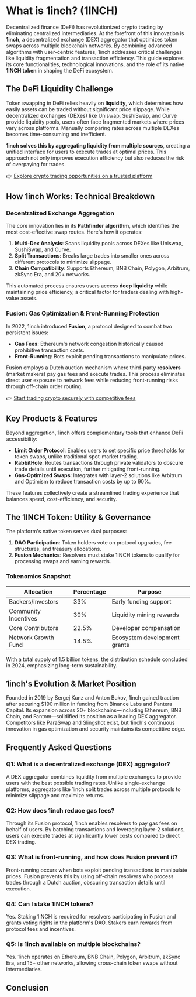# What is 1inch? (1INCH)

Decentralized finance (DeFi) has revolutionized crypto trading by eliminating centralized intermediaries. At the forefront of this innovation is **1inch**, a decentralized exchange (DEX) aggregator that optimizes token swaps across multiple blockchain networks. By combining advanced algorithms with user-centric features, 1inch addresses critical challenges like liquidity fragmentation and transaction efficiency. This guide explores its core functionalities, technological innovations, and the role of its native **1INCH token** in shaping the DeFi ecosystem.

## The DeFi Liquidity Challenge

Token swapping in DeFi relies heavily on **liquidity**, which determines how easily assets can be traded without significant price slippage. While decentralized exchanges (DEXes) like Uniswap, SushiSwap, and Curve provide liquidity pools, users often face fragmented markets where prices vary across platforms. Manually comparing rates across multiple DEXes becomes time-consuming and inefficient.

**1inch solves this by aggregating liquidity from multiple sources**, creating a unified interface for users to execute trades at optimal prices. This approach not only improves execution efficiency but also reduces the risk of overpaying for trades.

👉 [Explore crypto trading opportunities on a trusted platform](https://bit.ly/okx-bonus)

## How 1inch Works: Technical Breakdown

### Decentralized Exchange Aggregation

The core innovation lies in its **Pathfinder algorithm**, which identifies the most cost-effective swap routes. Here's how it operates:

1. **Multi-Dex Analysis**: Scans liquidity pools across DEXes like Uniswap, SushiSwap, and Curve.
2. **Split Transactions**: Breaks large trades into smaller ones across different protocols to minimize slippage.
3. **Chain Compatibility**: Supports Ethereum, BNB Chain, Polygon, Arbitrum, zkSync Era, and 20+ networks.

This automated process ensures users access **deep liquidity** while maintaining price efficiency, a critical factor for traders dealing with high-value assets.

### Fusion: Gas Optimization & Front-Running Protection

In 2022, 1inch introduced **Fusion**, a protocol designed to combat two persistent issues:

- **Gas Fees**: Ethereum's network congestion historically caused prohibitive transaction costs.
- **Front-Running**: Bots exploit pending transactions to manipulate prices.

Fusion employs a Dutch auction mechanism where third-party **resolvers** (market makers) pay gas fees and execute trades. This process eliminates direct user exposure to network fees while reducing front-running risks through off-chain order routing.

👉 [Start trading crypto securely with competitive fees](https://bit.ly/okx-bonus)

## Key Products & Features

Beyond aggregation, 1inch offers complementary tools that enhance DeFi accessibility:

- **Limit Order Protocol**: Enables users to set specific price thresholds for token swaps, unlike traditional spot-market trading.
- **RabbitHole**: Routes transactions through private validators to obscure trade details until execution, further mitigating front-running.
- **Gas-Optimized Swaps**: Integrates with layer-2 solutions like Arbitrum and Optimism to reduce transaction costs by up to 90%.

These features collectively create a streamlined trading experience that balances speed, cost-efficiency, and security.

## The 1INCH Token: Utility & Governance

The platform's native token serves dual purposes:

1. **DAO Participation**: Token holders vote on protocol upgrades, fee structures, and treasury allocations.
2. **Fusion Mechanics**: Resolvers must stake 1INCH tokens to qualify for processing swaps and earning rewards.

### Tokenomics Snapshot

| Allocation           | Percentage | Purpose                      |
|----------------------|------------|------------------------------|
| Backers/Investors    | 33%        | Early funding support        |
| Community Incentives | 30%        | Liquidity mining rewards     |
| Core Contributors    | 22.5%      | Developer compensation       |
| Network Growth Fund  | 14.5%      | Ecosystem development grants |

With a total supply of 1.5 billion tokens, the distribution schedule concluded in 2024, emphasizing long-term sustainability.

## 1inch's Evolution & Market Position

Founded in 2019 by Sergej Kunz and Anton Bukov, 1inch gained traction after securing $190 million in funding from Binance Labs and Pantera Capital. Its expansion across 20+ blockchains—including Ethereum, BNB Chain, and Fantom—solidified its position as a leading DEX aggregator. Competitors like ParaSwap and Slingshot exist, but 1inch's continuous innovation in gas optimization and security maintains its competitive edge.

## Frequently Asked Questions

### Q1: What is a decentralized exchange (DEX) aggregator?
A DEX aggregator combines liquidity from multiple exchanges to provide users with the best possible trading rates. Unlike single-exchange platforms, aggregators like 1inch split trades across multiple protocols to minimize slippage and maximize returns.

### Q2: How does 1inch reduce gas fees?
Through its Fusion protocol, 1inch enables resolvers to pay gas fees on behalf of users. By batching transactions and leveraging layer-2 solutions, users can execute trades at significantly lower costs compared to direct DEX trading.

### Q3: What is front-running, and how does Fusion prevent it?
Front-running occurs when bots exploit pending transactions to manipulate prices. Fusion prevents this by using off-chain resolvers who process trades through a Dutch auction, obscuring transaction details until execution.

### Q4: Can I stake 1INCH tokens?
Yes. Staking 1INCH is required for resolvers participating in Fusion and grants voting rights in the platform's DAO. Stakers earn rewards from protocol fees and incentives.

### Q5: Is 1inch available on multiple blockchains?
Yes. 1inch operates on Ethereum, BNB Chain, Polygon, Arbitrum, zkSync Era, and 15+ other networks, allowing cross-chain token swaps without intermediaries.

## Conclusion

